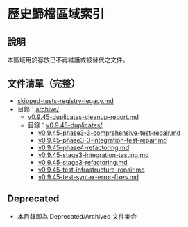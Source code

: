 # 歷史歸檔區域索引

## 說明

本區域用於存放已不再維護或被替代之文件。

## 文件清單（完整）

- [skipped-tests-registry-legacy.md](./skipped-tests-registry-legacy.md)
- 目錄：[archive/](./archive/)
  - [v0.9.45-duplicates-cleanup-report.md](./archive/v0.9.45-duplicates-cleanup-report.md)
  - 目錄：[v0.9.45-duplicates/](./archive/v0.9.45-duplicates/)
    - [v0.9.45-phase3-3-comprehensive-test-repair.md](./archive/v0.9.45-duplicates/v0.9.45-phase3-3-comprehensive-test-repair.md)
    - [v0.9.45-phase3-3-integration-test-repair.md](./archive/v0.9.45-duplicates/v0.9.45-phase3-3-integration-test-repair.md)
    - [v0.9.45-phase4-refactoring.md](./archive/v0.9.45-duplicates/v0.9.45-phase4-refactoring.md)
    - [v0.9.45-stage3-integration-testing.md](./archive/v0.9.45-duplicates/v0.9.45-stage3-integration-testing.md)
    - [v0.9.45-stage3-refactoring.md](./archive/v0.9.45-duplicates/v0.9.45-stage3-refactoring.md)
    - [v0.9.45-test-infrastructure-repair.md](./archive/v0.9.45-duplicates/v0.9.45-test-infrastructure-repair.md)
    - [v0.9.45-test-syntax-error-fixes.md](./archive/v0.9.45-duplicates/v0.9.45-test-syntax-error-fixes.md)

## Deprecated

- 本目錄即為 Deprecated/Archived 文件集合
